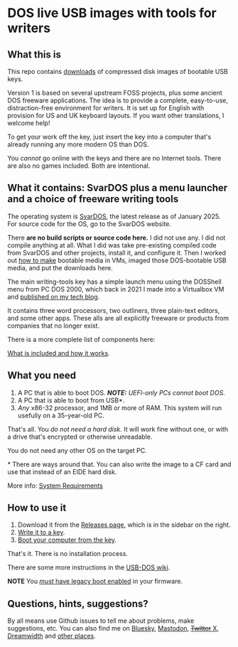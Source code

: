 # DOS live USB images with tools for writers

## What this is

This repo contains [downloads](https://github.com/lproven/usb-dos/releases) of compressed disk images of bootable USB keys.

Version 1 is based on several upstream FOSS projects, plus some ancient DOS freeware applications. The idea is to provide a complete, easy-to-use, distraction-free environment for writers. It is set up for English with provision for US and UK keyboard layouts. If you want other translations, I welcome help! 

To get your work off the key, just insert the key into a computer that's already running any more modern OS than DOS. 

You _cannot_ go online with the keys and there are no Internet tools. There are also no games included. Both are intentional.

## What it contains: SvarDOS plus a menu launcher and a choice of freeware writing tools

The operating system is [SvarDOS](http://svardos.org/), the latest release as of January 2025. For source code for the OS, go to the SvarDOS website.

There **are no build scripts or source code here.** I did not use any. I did not compile anything at all. What I did was take pre-existing compiled code from SvarDOS and other projects, install it, and configure it. Then I worked out [how to make](https://liam-on-linux.livejournal.com/50416.html) bootable media in VMs, imaged those DOS-bootable USB media, and put the downloads here.  

The main writing-tools key has a simple launch menu using the DOSShell menu from PC DOS 2000, which back in 2021 I made into a Virtualbox VM and [published on my tech blog](https://liam-on-linux.livejournal.com/78306.html).

It contains three word processors, two outliners, three plain-text editors, and some other apps. These alls are all explicitly freeware or products from companies that no longer exist.

There is a more complete list of components here:

[What is included and how it works](https://github.com/lproven/usb-dos/wiki/What-is-included-and-how-it-works).

## What you need

1. A PC that is able to boot DOS. ***NOTE:** UEFI-only PCs cannot boot DOS.*
2. A PC that is able to boot from USB\*.
3. *Any* x86-32 processor, and 1MB or more of RAM. This system will run usefully on a 35-year-old PC.

That's all. You _do not need a hard disk._ It will work fine without one, or with a drive that's encrypted or otherwise unreadable.

You do not need any other OS on the target PC.

\* There are ways around that. You can also write the image to a CF card and use that instead of an EIDE hard disk.

More info: [System Requirements](https://github.com/lproven/usb-dos/wiki/System-Requirements)

## How to use it

1. Download it from the [Releases page](https://github.com/lproven/usb-dos/releases), which is in the sidebar on the right. 
2. [Write it to a key](https://github.com/lproven/usb-dos/wiki/How-to-write-the-image-to-a-USB-storage-device).
3. [Boot your computer from the key](https://github.com/lproven/usb-dos/wiki/How-to-boot-from-your-new-DOS-USB-key). 

That's it. There is no installation process.

There are some more instructions in the [USB-DOS wiki](https://github.com/lproven/usb-dos/wiki).

**NOTE** You [*must* have legacy boot enabled](https://github.com/lproven/usb-dos/wiki/System-Requirements) in your firmware.

## Questions, hints, suggestions? 

By all means use Github issues to tell me about problems, make suggestions, etc. You can also find me on [Bluesky](https://bsky.app/profile/lproven.bsky.social), [Mastodon](https://social.vivaldi.net/deck/@lproven/), [~~Twitter~~ X](https://x.com/lproven), [Dreamwidth](https://liam-on-linux.dreamwidth.org/) and [other places](https://about.me/liamproven).
